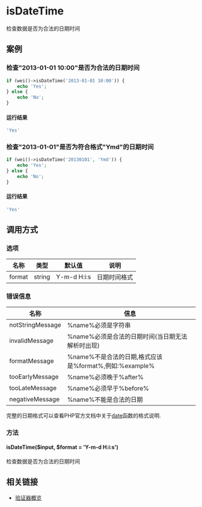 isDateTime
==========

检查数据是否为合法的日期时间

案例
----

### 检查"2013-01-01 10:00"是否为合法的日期时间

```php
if (wei()->isDateTime('2013-01-01 10:00')) {
    echo 'Yes';
} else {
    echo 'No';
}
```

#### 运行结果

```php
'Yes'
```

### 检查"2013-01-01"是否为符合格式"Ymd"的日期时间

```php
if (wei()->isDateTime('20130101', 'Ymd')) {
    echo 'Yes';
} else {
    echo 'No';
}
```
#### 运行结果

```php
'Yes'
```

调用方式
--------

### 选项

名称              | 类型     | 默认值       | 说明
------------------|----------|--------------|------
format            | string   |Y-m-d H:i:s   | 日期时间格式

### 错误信息

名称                    | 信息
------------------------|------
notStringMessage        | %name%必须是字符串
invalidMessage          | %name%必须是合法的日期时间(当日期无法解析时出现)
formatMessage           | %name%不是合法的日期,格式应该是%format%,例如:%example%
tooEarlyMessage         | %name%必须晚于%after%
tooLateMessage          | %name%必须早于%before%
negativeMessage         | %name%不能是合法的日期

完整的日期格式可以查看PHP官方文档中关于[date](http://php.net/manual/zh/function.date.php)函数的格式说明. 

### 方法

#### isDateTime($input, $format = 'Y-m-d H:i:s')
检查数据是否为合法的日期时间

相关链接
--------

* [验证器概览](../book/validators.md)